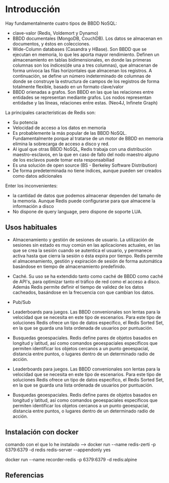 # Introducción


Hay fundamentalmente cuatro tipos de BBDD NoSQL:

* clave-valor (Redis, Voldemort y Dynamo)
* BBDD documentales (MongoDB, CouchDB). Los datos se almacenan en documentos, y éstos en colecciones.
* Wide-Column databases (Casandra y HBase). Son BBDD que se ejecutan en memoria, lo que les aporta mayor rendimiento. Definen un almacenamiento en tablas bidimensionales, en donde las primeras columnas son los índices(de una a tres columnas), que almacenan de forma unívoca las filas horizontales que almacenan los registros. A continuación, se define un número indeterminado de columnas de donde se construye la estructura de campos de los registros de forma totalmente flexible, basado en un formato clave/valor
* BBDD orienadas a grafos. Son BBDD en las que las relaciones entre entidades se representan mediante grafos. Los nodos representan entidadse y las líneas, relaciones entre estas. (Neo4J, Infinete Graph)


La principales características de Redis son:

* Su potencia 
* Velocidad de acceso a los datos en memoria
* Es probablemente la más popular de las BBDD NoSQL. Fundamentalmente porque al tratarse de un motor de BBDD en memoria elimina la sobrecarga de acceso a disco y red.
* Al igual que otras BBDD NoSQL, Redis trabaja con una distribución maestro-esclavos, en la que en caso de fallo del nodo maestro alguno de los esclavos puede tomar esta responsabiliad
* Es una solución de open source (BS - Berkeley Software Distribution)
* De forma predeterminada no tiene índices, aunque pueden ser creados como datos adicionales

Enter los inconvenientes:

* la cantidad de datos que podemos almacenar dependen del tamaño de la memoria. Aunque Redis puede configurarse para que almacene la información a disco
* No dispone de query language, pero dispone de soporte LUA.

## Usos habituales

* Almacenamiento y gestión de sesiones de usuario. La utilización de sesiones sin estado es muy común en las aplicaciones actuales, en las que se crea la sesión cuando se autentica el usuario, y permanece activa hasta que cierra la sesión o ésta expira por tiempo. Redis permite el almacenamiento, gestión y expiración de sesión de forma automática basándose en tiempo de almacenamiento predefinido.
* Caché. Su uso se ha extendido tanto como caché de BBDD como caché de API's, para optimizar tanto el tráfico de red como el acceso a disco. Además Redis permite definir el tiempo de validez de los datos cacheados, basándose en la frecuencia con que cambian los datos.
* Pub/Sub 
* Leaderboards para juegos. Las BBDD convenionales son lentas para la velocidad que se necesita en este tipo de escenarios. Para este tipo de soluciones Redis ofrece un tipo de datos específico, el Redis Sorted Set, en la que se guarda una lista ordenada de usuarios por puntuación.
* Busquedas geoespaciales. Redis define pares de objetos basados en longitud y latitud, así como comandos geoespaciales específicos que permiten identificar los objetos cercanos a un punto geoespacial, distancia entre puntos, o lugares dentro de un determinado radio de acción.

* Leaderboards para juegos. Las BBDD convenionales son lentas para la velocidad que se necesita en este tipo de escenarios. Para este tipo de soluciones Redis ofrece un tipo de datos específico, el Redis Sorted Set, en la que se guarda una lista ordenada de usuarios por puntuación.
* Busquedas geoespaciales. Redis define pares de objetos basados en longitud y latitud, así como comandos geoespaciales específicos que permiten identificar los objetos cercanos a un punto geoespacial, distancia entre puntos, o lugares dentro de un determinado radio de acción.


## Instalación con docker

comando con el que lo he instalado --> docker run --name redis-zerti -p 6379:6379 -d redis redis-server --appendonly yes

docker run --name recorder-redis -p 6379:6379 -d redis:alpine

## Referencias 

